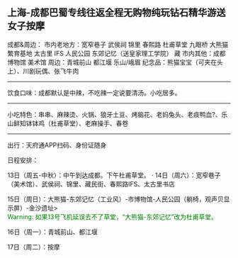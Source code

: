 上海-成都巴蜀专线往返全程无购物纯玩钻石精华游送女子按摩
----

成都&周边：
市内老地方：宽窄巷子 武侯祠 锦里 春熙路 杜甫草堂 九眼桥 大熊猫繁育基地 太古里 IFS 人民公园 东郊记忆（送皇家理工学院）
藏
市内其他：成都博物馆 美术馆
周边：青城前山 都江堰 乐山/峨眉
纪念品：熊猫宝宝（可夹在头上）、川剧玩偶、张飞牛肉

----

饮食口味：成都默认是中辣，不吃辣一定说要清汤。小吃居多。

----

小吃特色：串串、麻辣烫、火锅、狼牙土豆、烤脑花、老妈兔头、老痰鸭血?、乐山鲜知钵钵鸡（杜甫草堂）、老麻操手、春卷

----

出行：天府通APP扫码、身份证随身

日程安排：

13日（周五-中秋）：中午到达成都。下午杜甫草堂。
·
14日（周六）：宽窄巷子（美术馆）、武侯祠、锦里、藏民街、春熙路IFS、太古里书店

15日（周日）：大熊猫-东郊记忆（工业风）-市博物馆-人民公园（躺椅，观声贝显示屏）-金沙遗址>  
<font color=green> Warning: 如果13号飞机延误去不了草堂，“大熊猫-东郊记忆”改为杜甫草堂。</font>

16日（周一）：青城前山、都江堰

17日（周二）：按摩